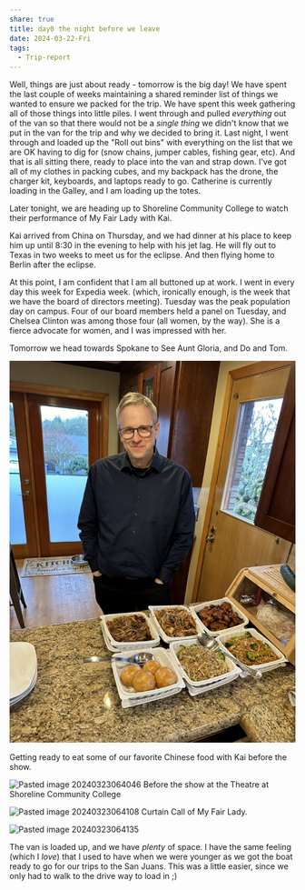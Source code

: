 ```yaml
---
share: true
title: day0 the night before we leave
date: 2024-03-22-Fri
tags:
  - Trip-report
---
```


Well, things are just about ready - tomorrow is the big day!   We have spent the last couple of weeks maintaining a shared reminder list of things we wanted to ensure we packed for the trip.  We have spent this week gathering all of those things into little piles.  I went through and pulled _everything_ out of the van so that there would not be a _single thing_ we didn't know that we put in the van for the trip and why we decided to bring it.    Last night, I went through and loaded up the "Roll out bins" with everything on the list that we are OK having to dig for (snow chains, jumper cables, fishing gear, etc). And that is all sitting there, ready to place into the van and strap down.  I've got all of my clothes in packing cubes, and my backpack has the drone, the charger kit, keyboards, and laptops ready to go.  Catherine is currently loading in the Galley, and I am loading up the totes.   

Later tonight, we are heading up to Shoreline Community College to watch their performance of My Fair Lady with Kai.  

Kai arrived from China on Thursday, and we had dinner at his place to keep him up until 8:30 in the evening to help with his jet lag.   He will fly out to Texas in two weeks to meet us for the eclipse. And then flying home to Berlin after the eclipse.

At this point, I am confident that I am all buttoned up at work.  I went in every day this week for Expedia week. (which, ironically enough, is the week that we have the board of directors meeting). Tuesday was the peak population day on campus.   Four of our board members held a panel on Tuesday, and Chelsea Clinton was among those four (all women, by the way). She is a fierce advocate for women, and I was impressed with her.

Tomorrow we head towards Spokane to See Aunt Gloria, and Do and Tom.


![4632EC14-E6A0-4B26-A29E-9259B407CED5_1_105_c](../attachments/4632EC14-E6A0-4B26-A29E-9259B407CED5_1_105_c.jpeg)

Getting ready to eat some of our favorite Chinese food with Kai before the show.

![Pasted image 20240323064046](../attachments/Pasted%20image%2020240323064046.png)
Before the show at the Theatre at Shoreline Community College

![Pasted image 20240323064108](../attachments/Pasted%20image%2020240323064108.png)
Curtain Call of My Fair Lady. 


![Pasted image 20240323064135](../attachments/Pasted%20image%2020240323064135.png)

The van is loaded up, and we have _plenty_ of space.  I have the same feeling (which I _love_) that I used to have when we were younger as we got the boat ready to go for our trips to the San Juans.  This was a little easier, since we only had to walk to the drive way to load in ;) 
